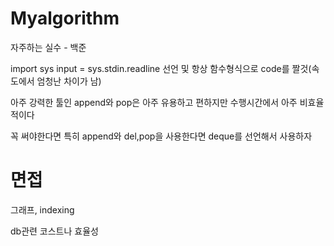 # Myalgorithm

자주하는 실수 - 백준

import sys
input = sys.stdin.readline
선언 및 항상 함수형식으로 code를 짤것(속도에서 엄청난 차이가 남)

아주 강력한 툴인 append와 pop은 아주 유용하고 편하지만
수행시간에서 아주 비효율적이다

꼭 써야한다면 특히 append와 del,pop을 사용한다면
deque를 선언해서 사용하자



# 면접

그래프, indexing

db관련 코스트나 효율성